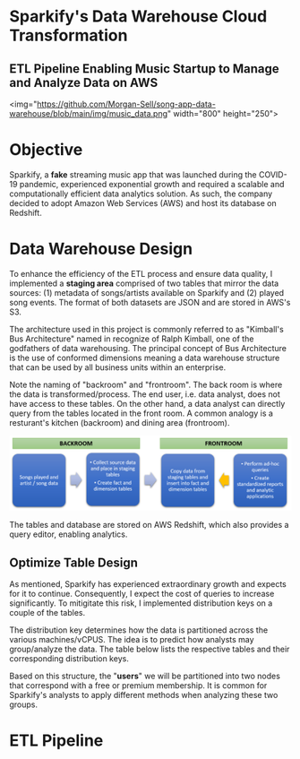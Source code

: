 # Sparkify's Data Warehouse Cloud Transformation
## ETL Pipeline Enabling Music Startup to Manage and Analyze Data on AWS

<img="https://github.com/Morgan-Sell/song-app-data-warehouse/blob/main/img/music_data.png" width="800" height="250">

# Objective
Sparkify, a **fake** streaming music app that was launched during the COVID-19 pandemic, experienced exponential growth and required a scalable and computationally efficient data analytics solution. As such, the company decided to adopt Amazon Web Services (AWS) and host its database on Redshift.

# Data Warehouse Design
To enhance the efficiency of the ETL process and ensure data quality, I implemented a **staging area** comprised of two tables that mirror the data sources: (1) metadata of songs/artists available on Sparkify and (2) played song events. The format of both datasets are JSON and are stored in AWS's S3.

The architecture used in this project is commonly referred to as "Kimball's Bus Architecture" named in recognize of Ralph Kimball, one of the godfathers of data warehousing. The principal concept of Bus Architecture is the use of conformed dimensions meaning a data warehouse structure that can be used by all business units within an enterprise.

Note the naming of "backroom" and "frontroom". The back room is where the data is transformed/process. The end user, i.e. data analyst, does not have access to these tables. On the other hand, a data analyst can directly query from the tables located in the front room. A common analogy is a resturant's kitchen (backroom) and dining area (frontroom).

![DWH Design](https://github.com/Morgan-Sell/song-app-data-warehouse/blob/main/img/dwh_design.png)
    
    
The tables and database are stored on AWS Redshift, which also provides a query editor, enabling analytics.

## Optimize Table Design

As mentioned, Sparkify has experienced extraordinary growth and expects for it to continue. Consequently, I expect the cost of queries to increase significantly. To mitigitate this risk, I implemented distribution keys on a couple of the tables.

The distribution key determines how the data is partitioned across the various machines/vCPUS. The idea is to predict how analysts may group/analyze the data. The table below lists the respective tables and their corresponding distribution keys.


<center><img="https://github.com/Morgan-Sell/song-app-data-warehouse/blob/main/img/table_dist_key.png" width="400" height="150"></center>


Based on this structure, the "**users**" we will be partitioned into two nodes that correspond with a free or premium membership. It is common for Sparkify's analysts to apply different methods when analyzing these two groups.


# ETL Pipeline

